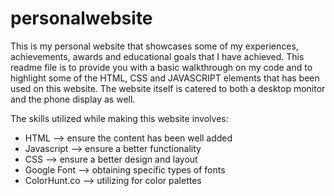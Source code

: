 # personalwebsite
This is my personal website that showcases some of my experiences, achievements, awards and educational goals that I have achieved. This readme file is to provide you with a basic walkthrough on my code and to highlight some of the HTML, CSS and JAVASCRIPT elements that has been used on this website. The website itself is catered to both a desktop monitor and the phone display as well. 

The skills utilized while making this website involves: 
- HTML --> ensure the content has been well added 
- Javascript --> ensure a better functionality
- CSS --> ensure a better design and layout
- Google Font --> obtaining specific types of fonts
- ColorHunt.co --> utilizing for color palettes
